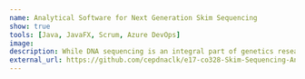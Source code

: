 ```yaml
---
name: Analytical Software for Next Generation Skim Sequencing
show: true
tools: [Java, JavaFX, Scrum, Azure DevOps]
image: 
description: While DNA sequencing is an integral part of genetics research, there is a significant lack of fully-functional tools that provide easy access to DNA sequencing in a cost-effective manner. Our goal is to minimize the inefficiencies faced by professionals who conduct NGS for Chloroplast, Mitochondria and plant ITS regions by developing a complete solution that incorporates existing DNA sequencing pipelines into a single environment that is both intuitive and accessible.
external_url: https://github.com/cepdnaclk/e17-co328-Skim-Sequencing-Analysis
---
```

